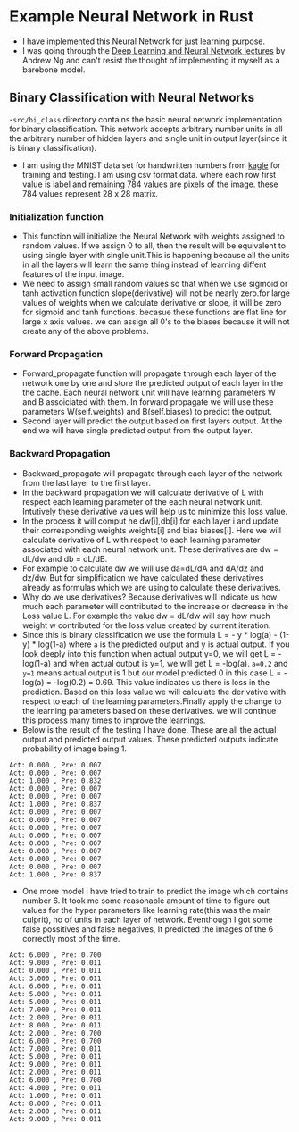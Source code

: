 # Example Neural Network in Rust
- I have implemented this Neural Network for just learning purpose.
- I was going through the [Deep Learning and Neural Network lectures](https://www.youtube.com/playlist?list=PLkDaE6sCZn6Ec-XTbcX1uRg2_u4xOEky0) by Andrew Ng and can't resist the thought of implementing it myself as a barebone model.
## Binary Classification with Neural Networks
-`src/bi_class` directory contains the basic neural network implementation for binary classification. This network accepts arbitrary number units in all the arbitrary number of hidden layers and single unit in output layer(since it is binary classification).
- I am using the MNIST data set for handwritten numbers from [kagle](https://www.kaggle.com/datasets/oddrationale/mnist-in-csv?resource=download) for training and testing. I am using csv format data. where each row first value is label and remaining 784 values are pixels of the image. these 784 values represent 28 x 28 matrix.

### Initialization function
- This function will initialize the Neural Network with weights assigned to random values. If we assign 0 to all, then the result will be equivalent to using single layer with single unit.This is happening because all the units in all the layers will learn the same thing instead of learning diffent features of the input image.
- We need to assign small random values so that when we use sigmoid or tanh activation function slope(derivative) will not be nearly zero.for large values of weights when we calculate derivative or slope, it will be zero for sigmoid and tanh functions. becasue these functions are flat line for large x axis values. we can assign all 0's to the biases because it will not create any of the above problems.

### Forward Propagation
- Forward_propagate function will propagate through each layer of the network one by one
and store the predicted output of each layer in the the cache. Each neural network unit will have learning parameters W and B assoiciated with them. In forward propagate we will use these parameters W(self.weights) and B(self.biases) to predict the output.
- Second layer will predict the output based on first layers output. At the end we will have single predicted output from the output layer.

### Backward Propagation
- Backward_propagate will propagate through each layer of the network from the last layer to the first layer.
- In the backward propagation we will calculate derivative of L with respect each learning parameter of the each neural network unit. Intutively these derivative values will help us to minimize this loss value.
- In the process it will comput he dw[i],db[i] for each layer i and update their corresponding weights weights[i] and bias biases[i]. Here we will calculate derivative of L with respect to each learning parameter associated with each neural network unit. These derivatives are dw = dL/dw and db = dL/dB.
- For example to calculate dw we will use da=dL/dA and dA/dz and dz/dw. But for simplification we have calculated these derivatives already as formulas which we are using to calculate these derivatives.
- Why do we use derivatives? Because derivatives will indicate us how much each parameter will contributed to the increase or decrease in the Loss value L. For example the value dw = dL/dw will say how much weight w contributed for the loss value created by current iteration.
- Since this is binary classification we use the formula L = - y * log(a) - (1-y) * log(1-a) where `a` is the predicted output and y is actual output. If you look deeply into this function when actual output y=0, we will get L = -log(1-a) and when actual output is y=1, we will get L = -log(a). `a=0.2` and `y=1` means actual output is 1 but our model predicted 0 in this case L = - log(a) = -log(0.2) = 0.69. This value indicates us there is loss in the prediction. Based on this loss value we will calculate the derivative with respect to each of the learning parameters.Finally apply the change to the learning parameters based on these derivatives. we will continue this process many times to improve the learnings.
- Below is the result of the testing I have done. These are all the actual output and predicted output values. These predicted outputs indicate probability of image being 1.

```
Act: 0.000 , Pre: 0.007
Act: 0.000 , Pre: 0.007
Act: 1.000 , Pre: 0.832
Act: 0.000 , Pre: 0.007
Act: 0.000 , Pre: 0.007
Act: 1.000 , Pre: 0.837
Act: 0.000 , Pre: 0.007
Act: 0.000 , Pre: 0.007
Act: 0.000 , Pre: 0.007
Act: 0.000 , Pre: 0.007
Act: 0.000 , Pre: 0.007
Act: 0.000 , Pre: 0.007
Act: 0.000 , Pre: 0.007
Act: 0.000 , Pre: 0.007
Act: 1.000 , Pre: 0.837
```
- One more model I have tried to train to predict the image which contains number 6. It took me some reasonable amount of time to figure out values for the hyper parameters like learning rate(this was the main culprit), no of units in each layer of network. Eventhough I got some false possitives and false negatives, It predicted the images of the 6 correctly most of the time.
```
Act: 6.000 , Pre: 0.700
Act: 9.000 , Pre: 0.011
Act: 0.000 , Pre: 0.011
Act: 3.000 , Pre: 0.011
Act: 6.000 , Pre: 0.011
Act: 5.000 , Pre: 0.011
Act: 5.000 , Pre: 0.011
Act: 7.000 , Pre: 0.011
Act: 2.000 , Pre: 0.011
Act: 8.000 , Pre: 0.011
Act: 2.000 , Pre: 0.700
Act: 6.000 , Pre: 0.700
Act: 7.000 , Pre: 0.011
Act: 5.000 , Pre: 0.011
Act: 9.000 , Pre: 0.011
Act: 2.000 , Pre: 0.011
Act: 6.000 , Pre: 0.700
Act: 4.000 , Pre: 0.011
Act: 1.000 , Pre: 0.011
Act: 8.000 , Pre: 0.011
Act: 2.000 , Pre: 0.011
Act: 9.000 , Pre: 0.011
```


